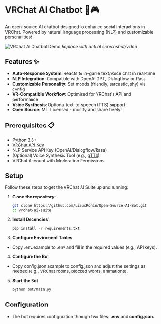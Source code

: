# VRChat AI Chatbot 🤖🎮

An open-source AI chatbot designed to enhance social interactions in VRChat. Powered by natural language processing (NLP) and customizable personalities!

![VRChat AI Chatbot Demo](https://via.placeholder.com/800x400.png?text=Demo+Preview+Placeholder) *Replace with actual screenshot/video*

## Features ✨
- **Auto-Response System**: Reacts to in-game text/voice chat in real-time
- **NLP Integration**: Compatible with OpenAI GPT, Dialogflow, or Rasa
- **Customizable Personality**: Set moods (friendly, sarcastic, shy) via config
- **VR-Compatible Workflow**: Optimized for VRChat's API and performance
- **Voice Synthesis**: Optional text-to-speech (TTS) support
- **Open Source**: MIT Licensed - modify and share freely!

## Prerequisites 📋
- Python 3.8+
- [VRChat API Key](https://vrchat.com/home/developer)
- NLP Service API Key (OpenAI/Dialogflow/Rasa)
- (Optional) Voice Synthesis Tool (e.g., [gTTS](https://gtts.readthedocs.io/))
- VRChat Account with Moderation Permissions



## Setup

Follow these steps to get the VRChat AI Suite up and running:

1. **Clone the repository**:
   ```bash
   git clone https://github.com/LinuxRonin/Open-Source-AI-Bot.git
   cd vrchat-ai-suite
2. **Install Decencies'**
   ```bash
   pip install -r requirements.txt
3. **Configure Enviroment Tables**
- Copy .env.example to .env and fill in the required values (e.g., API keys).
4. **Configure the Bot**
- Copy config.json.example to config.json and adjust the settings as needed (e.g., VRChat rooms, blocked words, animations).
5. **Start the Bot**
   ```bash
   python bot/main.py

## Configuration
- The bot requires configuration through two files: **.env** and **config.json.**
